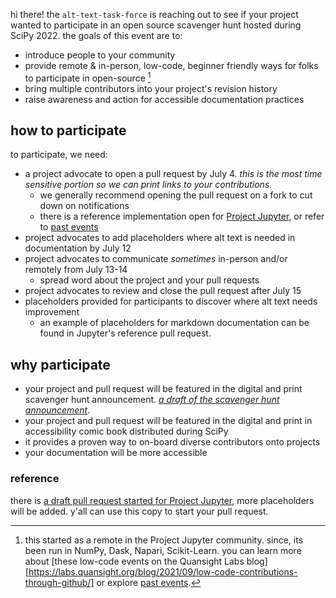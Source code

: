 hi there! the `alt-text-task-force` is reaching out to see if your project wanted to participate in an open source scavenger hunt hosted during SciPy 2022.
the goals of this event are to:

* introduce people to your community
* provide remote & in-person, low-code, beginner friendly ways for folks to participate in open-source [^history]
* bring multiple contributors into your project's revision history
* raise awareness and action for accessible documentation practices

## how to participate

to participate, we need:

* a project advocate to open a pull request by July 4. _this is the most time sensitive portion so we can print links to your contributions._
  * we generally recommend opening the pull request on a fork to cut down on notifications
  * there is a reference implementation open for [Project Jupyter](#reference), or refer to [past events][past]
* project advocates to add placeholders where alt text is needed in documentation by July 12
* project advocates to communicate _sometimes_ in-person and/or remotely from July 13-14
  * spread word about the project and your pull requests
* project advocates to review and close the pull request after July 15
* placeholders provided for participants to discover where alt text needs improvement
  * an example of placeholders for markdown documentation can be found in Jupyter's reference pull request.

## why participate

* your project and pull request will be featured in the digital and print scavenger hunt announcement. [_a draft of the scavenger hunt announcement_][draft].
* your project and pull request will be featured in the digital and print in accessibility comic book distributed during SciPy
* it provides a proven way to on-board diverse contributors onto projects
* your documentation will be more accessible 

### reference

there is [a draft pull request started for Project Jupyter][reference], more placeholders will be added. 
y'all can use this copy to start your pull request.


[reference]: https://github.com/Quansight-Labs/jupyterlab/pull/1
[past]: https://github.com/isabela-pf/a11y-events/tree/main/workshop-resources/alt-text#past-events
[draft]: #

[^history]: this started as a remote in the Project Jupyter community. since, its been run in NumPy, Dask, Napari, Scikit-Learn. you can learn more about [these low-code events on the Quansight Labs blog][https://labs.quansight.org/blog/2021/09/low-code-contributions-through-github/] or explore [past events][past]. 
